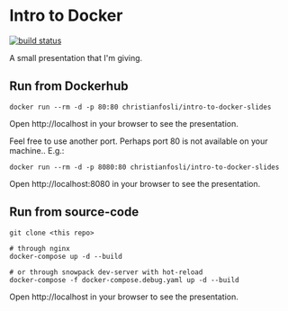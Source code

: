 # Intro to Docker

[![build status](https://img.shields.io/docker/cloud/build/christianfosli/intro-to-docker-slides)](https://hub.docker.com/repository/docker/christianfosli/intro-to-docker-slides)

A small presentation that I'm giving.

## Run from Dockerhub

```console
docker run --rm -d -p 80:80 christianfosli/intro-to-docker-slides
```

Open http://localhost in your browser to see the presentation.

Feel free to use another port. Perhaps port 80 is not available on your
machine.. E.g.:

```console
docker run --rm -d -p 8080:80 christianfosli/intro-to-docker-slides
```

Open http://localhost:8080 in your browser to see the presentation.

## Run from source-code

```console
git clone <this repo>

# through nginx
docker-compose up -d --build

# or through snowpack dev-server with hot-reload
docker-compose -f docker-compose.debug.yaml up -d --build
```

Open http://localhost in your browser to see the presentation.
